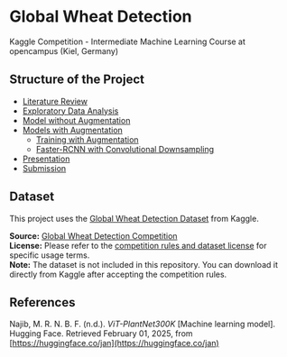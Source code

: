 # Global Wheat Detection
Kaggle Competition - Intermediate Machine Learning Course at opencampus (Kiel, Germany)


## Structure of the Project

- [Literature Review](Literature_Review/Literature.md)
- [Exploratory Data Analysis](EDA/EDA.ipynb)
- [Model without Augmentation](Model_Without_Augmentation/Model_Without_Augmentation.ipynb)
- [Models with Augmentation](Models_with_Augmentation)
  - [Training with Augmentation](Models_with_Augmentation/training_with_augmentation.ipynb)
  - [Faster-RCNN with Convolutional Downsampling](Models_with_Augmentation/fasterrcnn_conv_downsampler.ipynb)
- [Presentation](Presentation/Presentation.pdf)
- [Submission](submission.ipynb)
  

## Dataset

This project uses the [Global Wheat Detection Dataset](https://www.kaggle.com/competitions/global-wheat-detection) from Kaggle.

**Source:** [Global Wheat Detection Competition](https://www.kaggle.com/competitions/global-wheat-detection)  
**License:** Please refer to the [competition rules and dataset license](https://www.kaggle.com/competitions/global-wheat-detection/rules) for specific usage terms.  
**Note:** The dataset is not included in this repository. You can download it directly from Kaggle after accepting the competition rules.


## References

Najib, M. R. N. B. F. (n.d.). *ViT-PlantNet300K* [Machine learning model]. Hugging Face. Retrieved February 01, 2025, from [https://huggingface.co/jan](https://huggingface.co/jan)
